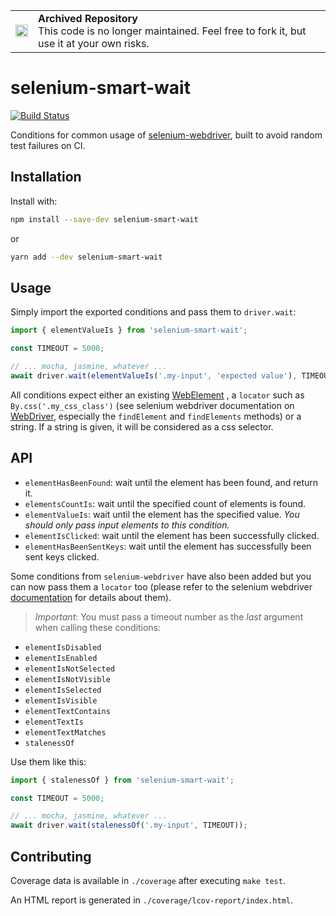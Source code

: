 <table>
        <tr>
            <td><img width="20" src="https://cdnjs.cloudflare.com/ajax/libs/octicons/8.5.0/svg/archive.svg" alt="archived" /></td>
            <td><strong>Archived Repository</strong><br />
            This code is no longer maintained. Feel free to fork it, but use it at your own risks.
        </td>
        </tr>
</table>

# selenium-smart-wait

[![Build Status](https://travis-ci.org/marmelab/selenium-smart-wait.svg?branch=master)](https://travis-ci.org/marmelab/selenium-smart-wait)

Conditions for common usage of [selenium-webdriver](http://seleniumhq.github.io/selenium/docs/api/javascript/index.html),
built to avoid random test failures on CI.

## Installation

Install with:

```sh
npm install --save-dev selenium-smart-wait
```

or

```sh
yarn add --dev selenium-smart-wait
```

## Usage

Simply import the exported conditions and pass them to `driver.wait`:

```js
import { elementValueIs } from 'selenium-smart-wait';

const TIMEOUT = 5000;

// ... mocha, jasmine, whatever ...
await driver.wait(elementValueIs('.my-input', 'expected value'), TIMEOUT);

```

All conditions expect either an existing [WebElement](http://seleniumhq.github.io/selenium/docs/api/javascript/module/selenium-webdriver/index_exports_WebElement.html)
, a `locator` such as `By.css('.my_css_class')` (see selenium webdriver documentation on [WebDriver](http://seleniumhq.github.io/selenium/docs/api/javascript/module/selenium-webdriver/index_exports_WebDriver.html),
especially the `findElement` and `findElements` methods) or a string. If a string is given, it will be considered as a css selector.

## API

- `elementHasBeenFound`: wait until the element has been found, and return it.
- `elementsCountIs`: wait until the specified count of elements is found.
- `elementValueIs`: wait until the element has the specified value. *You should only pass input elements to this condition.*
- `elementIsClicked`: wait until the element has been successfully clicked.
- `elementHasBeenSentKeys`: wait until the element has successfully been sent keys clicked.

Some conditions from `selenium-webdriver` have also been added but you can now pass them a `locator` too (please refer to the
selenium webdriver [documentation](http://seleniumhq.github.io/selenium/docs/api/javascript/module/selenium-webdriver/lib/until.html)
for details about them).

> *Important*: You must pass a timeout number as the *last* argument when calling these conditions:

- `elementIsDisabled`
- `elementIsEnabled`
- `elementIsNotSelected`
- `elementIsNotVisible`
- `elementIsSelected`
- `elementIsVisible`
- `elementTextContains`
- `elementTextIs`
- `elementTextMatches`
- `stalenessOf`

Use them like this:

```js
import { stalenessOf } from 'selenium-smart-wait';

const TIMEOUT = 5000;

// ... mocha, jasmine, whatever ...
await driver.wait(stalenessOf('.my-input', TIMEOUT));
```

## Contributing

Coverage data is available in `./coverage` after executing `make test`.

An HTML report is generated in `./coverage/lcov-report/index.html`.
